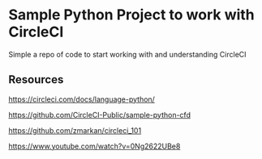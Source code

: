 # Sample Python Project to work with CircleCI

Simple a repo of code to start working with and understanding CircleCI

## Resources

https://circleci.com/docs/language-python/

https://github.com/CircleCI-Public/sample-python-cfd

https://github.com/zmarkan/circleci_101

https://www.youtube.com/watch?v=0Ng2622UBe8
